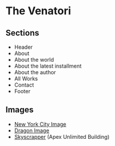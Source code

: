# The Venatori

## Sections
* Header
* About
 * About the world
 * About the latest installment
 * About the author
* All Works
* Contact
* Footer
 
## Images
* [New York City Image](https://commons.wikimedia.org/wiki/File:NYC_TotR_night.jpg)
* [Dragon Image](https://pixabay.com/en/dragon-fantasy-flying-rider-369264/)
* [Skyscrapper](https://commons.wikimedia.org/wiki/File:Full_length_skyscraper_in_chicargo.jpg) (Apex Unlimited Building)
